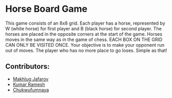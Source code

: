 # Horse Board Game

This game consists of an 8x8 grid. Each player has a horse, represented by W (white horse)
for first player and B (black horse) for second player. The horses are placed in the
opposite corners at the start of the game. Horses moves in the same way
as in the game of chess. EACH BOX ON THE GRID CAN ONLY BE VISITED ONCE. Your objective
is to make your opponent run out of moves. The player who has no more place to go loses.
Simple as that!

## Contributors:
* [Makhlug Jafarov](https://github.com/jafarov01) 
* [Kumar Ramesh](https://github.com/kumarramesh454)
* [Chukwufumnaya](https://github.com/Chukwufumnaya)
